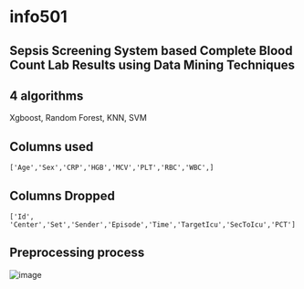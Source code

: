 # info501

## Sepsis Screening System based Complete Blood Count Lab Results using Data Mining Techniques

## 4 algorithms

Xgboost,
Random Forest,
KNN,
SVM

## Columns used
```
['Age','Sex','CRP','HGB','MCV','PLT','RBC','WBC',]
```

## Columns Dropped
```
['Id', 'Center','Set','Sender','Episode','Time','TargetIcu','SecToIcu','PCT']
```

## Preprocessing process
![image](https://github.com/michaeltwo/info501/images/preprocessing.png)
